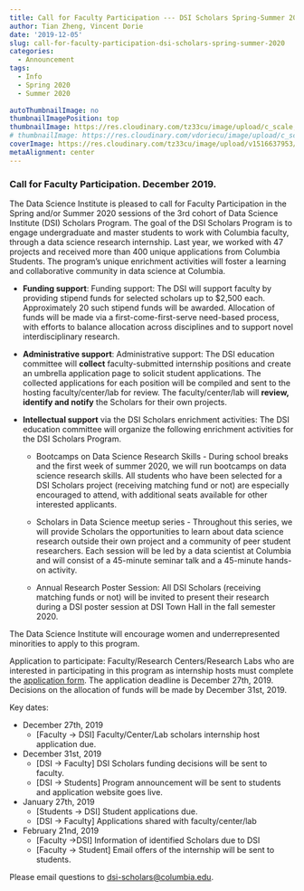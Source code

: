 ```yaml
---
title: Call for Faculty Participation --- DSI Scholars Spring-Summer 2020
author: Tian Zheng, Vincent Dorie
date: '2019-12-05'
slug: call-for-faculty-participation-dsi-scholars-spring-summer-2020
categories:
  - Announcement
tags:
  - Info
  - Spring 2020
  - Summer 2020
  
autoThumbnailImage: no
thumbnailImagePosition: top
thumbnailImage: https://res.cloudinary.com/tz33cu/image/upload/c_scale,w_758/v1543878523/DSI-scholars/year2-logo_zonff4.png
# thumbnailImage: https://res.cloudinary.com/vdoriecu/image/upload/c_scale,w_758/v1575573449/opencall_faculty_springsummer2020_sapvm1.png
coverImage: https://res.cloudinary.com/tz33cu/image/upload/v1516637953/DSI-scholars/wordcloud2_ezxayp.png
metaAlignment: center
---
```


### Call for Faculty Participation. December 2019.

The Data Science Institute is pleased to call for Faculty Participation in the Spring and/or Summer 2020 sessions of the 3rd cohort of Data Science Institute (DSI) Scholars Program. The goal of the DSI Scholars Program is to engage undergraduate and master students to work with Columbia faculty, through a data science research internship. Last year, we worked with 47 projects and received more than 400 unique applications from Columbia Students. The program’s unique enrichment activities will foster a learning and collaborative community in data science at Columbia.

<!--more-->

+ **Funding support**: Funding support: The DSI will support faculty by providing stipend funds for selected scholars up to $2,500 each.  Approximately 20 such stipend funds will be awarded.  Allocation of funds will be made via a first-come-first-serve need-based process, with efforts to balance allocation across disciplines and to support novel interdisciplinary research.

+ **Administrative support**: Administrative support: The DSI education committee will **collect** faculty-submitted internship positions and create an umbrella application page to solicit student applications. The collected applications for each position will be compiled and sent to the hosting faculty/center/lab for review. The faculty/center/lab will **review, identify and notify** the Scholars for their own projects. 

+ **Intellectual support** via the DSI Scholars enrichment activities: The DSI education committee will organize the following enrichment activities for the DSI Scholars Program.

    + Bootcamps on Data Science Research Skills - During school breaks and the first week of summer 2020, we will run bootcamps on data science research skills. All students who have been selected for a DSI Scholars project (receiving matching fund or not) are especially encouraged to attend, with additional seats available for other interested applicants. 

    + Scholars in Data Science meetup series - Throughout this series, we will provide Scholars the opportunities to learn about data science research outside their own project and a community of peer student researchers. Each session will be led by a data scientist at Columbia and will consist of a 45-minute seminar talk and a 45-minute hands-on activity.

    + Annual Research Poster Session: All DSI Scholars (receiving matching funds or not) will be invited to present their research during a DSI poster session at DSI Town Hall in the fall semester 2020.

The Data Science Institute will encourage women and underrepresented minorities to apply to this program.

Application to participate: Faculty/Research Centers/Research Labs who are interested in participating in this program as internship hosts must complete the [application form](https://docs.google.com/forms/d/e/1FAIpQLSeXiq0xIDrtFsureV63D66q76hZBtVY5hKLmeW--duxY2mrUQ/viewform?usp=sf_link). The application deadline is December 27th, 2019.  Decisions on the allocation of funds will be made by December 31st, 2019.

Key dates:

+ December 27th, 2019
  + [Faculty -> DSI] Faculty/Center/Lab scholars internship host application due.
+ December 31st, 2019
  + [DSI -> Faculty] DSI Scholars funding decisions will be sent to faculty.
  + [DSI -> Students] Program announcement will be sent to students and application website goes live.
+ January 27th, 2019
  + [Students -> DSI] Student applications due.
  + [DSI -> Faculty] Applications shared with faculty/center/lab
+ February 21nd, 2019
  + [Faculty ->DSI] Information of identified Scholars due to DSI
  + [Faculty -> Student] Email offers of the internship will be sent to students.

Please email questions to dsi-scholars@columbia.edu.
